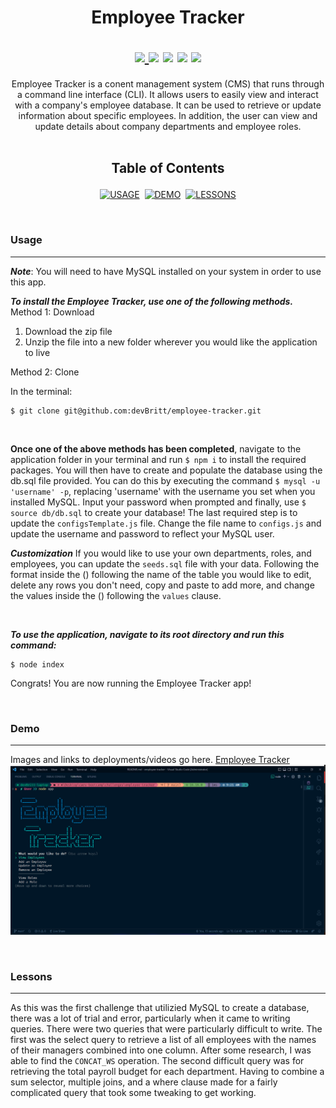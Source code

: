 <h1 align='center'>

**Employee Tracker**

<div align='center'>
<!-- LICENSE BADGE -->
<a href='https://github.com/devBritt/employee-tracker/blob/main/LICENSE'>
<img src='https://img.shields.io/github/license/devbritt/employee-tracker?color=informational&style=flat-square'>
</a>
<!-- DEPENDENCIES BADGES -->
<img src='https://img.shields.io/github/package-json/dependency-version/devbritt/employee-tracker/chalk?color=informational&label=chalk&style=flat-square'>
<img src='https://img.shields.io/github/package-json/dependency-version/devbritt/employee-tracker/console.table?color=informational&label=console.table&style=flat-square'>
<img src='https://img.shields.io/github/package-json/dependency-version/devbritt/employee-tracker/inquirer?color=informational&label=inquirer&style=flat-square'>
<img src='https://img.shields.io/github/package-json/dependency-version/devbritt/employee-tracker/mysql2?color=informational&label=mysql2&style=flat-square'>
</div>
</h1>

<div align='center'>
Employee Tracker is a conent management system (CMS) that runs through a command line interface (CLI). It allows users to easily view and interact with a company's employee database. It can be used to retrieve or update information about specific employees. In addition, the user can view and update details about company departments and employee roles.
</div>
<br />
<h2 align='center'>

**Table of Contents**
</h2>

<div align='center'>

[![USAGE](https://img.shields.io/badge/USAGE-00e2e0?style=for-the-badge)](#usage)&nbsp;&nbsp;[![DEMO](https://img.shields.io/badge/DEMO-00a0e7?style=for-the-badge)](#demo)&nbsp;&nbsp;[![LESSONS](https://img.shields.io/badge/LESSONS-5156a6?style=for-the-badge)](#lessons)

</div>
<br />

### Usage
---
***Note***: You will need to have MySQL installed on your system in order to use this app.

***To install the Employee Tracker, use one of the following methods.***  
Method 1: Download

1. Download the zip file
2. Unzip the file into a new folder wherever you would like the application to live

Method 2: Clone

In the terminal:

    $ git clone git@github.com:devBritt/employee-tracker.git

<br />

**Once one of the above methods has been completed**, navigate to the application folder in your terminal and run `$ npm i` to install the required packages. You will then have to create and populate the database using the db.sql file provided. You can do this by executing the command `$ mysql -u 'username' -p`, replacing 'username' with the username you set when you installed MySQL. Input your password when prompted and finally, use `$ source db/db.sql` to create your database! The last required step is to update the `configsTemplate.js` file. Change the file name to `configs.js` and update the username and password to reflect your MySQL user.

***Customization***
If you would like to use your own departments, roles, and employees, you can update the `seeds.sql` file with your data. Following the format inside the () following the name of the table you would like to edit, delete any rows you don't need, copy and paste to add more, and change the values inside the () following the `values` clause.

<br />

***To use the application, navigate to its root directory and run this command:***  
    
    $ node index

Congrats! You are now running the Employee Tracker app!

<br />

### Demo
---
Images and links to deployments/videos go here.
[Employee Tracker](https://youtu.be/VSQql7FRQ8Y)
[![Employee Tracker](./assets/et-screenshot.png)](https://youtu.be/VSQql7FRQ8Y)

<br />

### Lessons
---
As this was the first challenge that utilizied MySQL to create a database, there was a lot of trial and error, particularly when it came to writing queries. There were two queries that were particularly difficult to write. The first was the select query to retrieve a list of all employees with the names of their managers combined into one column. After some research, I was able to find the `CONCAT_WS` operation. The second difficult query was for retrieving the total payroll budget for each department. Having to combine a sum selector, multiple joins, and a where clause made for a fairly complicated query that took some tweaking to get working.
